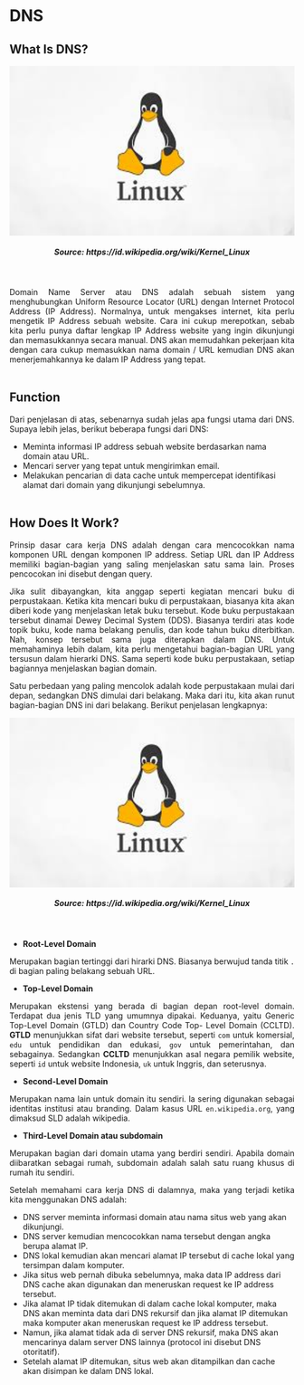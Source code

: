 # DNS
## What Is DNS?
<p align="center">
<img height="300rm" align="center" src="https://github.com/Ouroboros-Tech/modul-pembelajaran/blob/main/image/Linux-Imager.jpeg"> <h5 align="center">Source: https://id.wikipedia.org/wiki/Kernel_Linux</h5><br>

<p align="justify">
Domain Name Server atau DNS adalah sebuah sistem yang menghubungkan Uniform Resource Locator (URL) dengan Internet Protocol Address (IP Address). Normalnya, untuk mengakses internet, kita perlu mengetik IP Address sebuah website. Cara ini cukup merepotkan, sebab kita perlu punya daftar lengkap IP Address website yang ingin dikunjungi dan memasukkannya secara manual. DNS akan memudahkan pekerjaan kita dengan cara cukup memasukkan nama domain / URL kemudian DNS akan menerjemahkannya ke dalam IP Address yang tepat.<br><br>

## Function
<p align="justify">
Dari penjelasan di atas, sebenarnya sudah jelas apa fungsi utama dari DNS. Supaya lebih jelas, berikut beberapa fungsi dari DNS:<br>

- Meminta informasi IP address sebuah website berdasarkan nama domain atau URL.
- Mencari server yang tepat untuk mengirimkan email.
- Melakukan pencarian di data cache untuk mempercepat identifikasi alamat dari domain yang dikunjungi sebelumnya.
<br><br>

## How Does It Work?
<p align="justify">
Prinsip dasar cara kerja DNS adalah dengan cara mencocokkan nama komponen URL dengan komponen IP address. Setiap URL dan IP Address memiliki bagian-bagian yang saling menjelaskan satu sama lain. Proses pencocokan ini disebut dengan query.<br>

<p align="justify">
Jika sulit dibayangkan, kita anggap seperti kegiatan mencari buku di perpustakaan. Ketika kita mencari buku di perpustakaan, biasanya kita akan diberi kode yang menjelaskan letak buku tersebut. Kode buku perpustakaan tersebut dinamai Dewey Decimal System (DDS). Biasanya terdiri atas kode topik buku, kode nama belakang penulis, dan kode tahun buku diterbitkan. Nah, konsep tersebut sama juga diterapkan dalam DNS. Untuk memahaminya lebih dalam, kita perlu mengetahui bagian-bagian URL yang tersusun dalam hierarki DNS. Sama seperti kode buku perpustakaan, setiap bagiannya menjelaskan bagian domain.<br>

<p align="justify">
Satu perbedaan yang paling mencolok adalah kode perpustakaan mulai dari depan, sedangkan DNS dimulai dari belakang. Maka dari itu, kita akan runut bagian-bagian DNS ini dari belakang. Berikut penjelasan lengkapnya:<br>

<p align="center">
<img height="300rm" align="center" src="https://github.com/Ouroboros-Tech/modul-pembelajaran/blob/main/image/Linux-Imager.jpeg"> <h5 align="center">Source: https://id.wikipedia.org/wiki/Kernel_Linux</h5><br>

- <strong>Root-Level Domain</strong> 
<p align="justify">
Merupakan bagian tertinggi dari hirarki DNS. Biasanya berwujud tanda titik <code>.</code> di bagian paling belakang sebuah URL.<br>

- <strong>Top-Level Domain</strong> 
<p align="justify">
Merupakan ekstensi yang berada di bagian depan root-level domain. Terdapat dua jenis TLD yang umumnya dipakai. Keduanya, yaitu Generic Top-Level Domain (GTLD) dan Country Code Top- Level Domain (CCLTD). <strong>GTLD</strong> menunjukkan sifat dari website tersebut, seperti <code>com</code> untuk komersial, <code>edu</code> untuk pendidikan dan edukasi, <code>gov</code> untuk pemerintahan, dan sebagainya. Sedangkan <strong>CCLTD</strong> menunjukkan asal negara pemilik website, seperti <code>id</code> untuk website Indonesia, <code>uk</code> untuk Inggris, dan seterusnya.<br>
  
- <strong>Second-Level Domain</strong> 
<p align="justify">
Merupakan nama lain untuk domain itu sendiri. la sering digunakan sebagai identitas institusi atau branding. Dalam kasus URL <code>en.wikipedia.org</code>, yang dimaksud SLD adalah wikipedia.<br>

- <strong>Third-Level Domain atau subdomain</strong> 
<p align="justify">
Merupakan bagian dari domain utama yang berdiri sendiri. Apabila domain diibaratkan sebagai rumah, subdomain adalah salah satu ruang khusus di rumah itu sendiri.<br>

<p align="justify">
Setelah memahami cara kerja DNS di dalamnya, maka yang terjadi ketika kita menggunakan DNS adalah:<br>

- DNS server meminta informasi domain atau nama situs web yang akan dikunjungi.
- DNS server kemudian mencocokkan nama tersebut dengan angka berupa alamat IP.
- DNS lokal kemudian akan mencari alamat IP tersebut di cache lokal yang tersimpan dalam komputer. 
- Jika situs web pernah dibuka sebelumnya, maka data IP address dari DNS cache akan digunakan dan meneruskan request ke IP address tersebut.
- Jika alamat IP tidak ditemukan di dalam cache lokal komputer, maka DNS akan meminta data dari DNS rekursif dan jika alamat IP ditemukan maka komputer akan meneruskan request ke IP address tersebut. 
- Namun, jika alamat tidak ada di server DNS rekursif, maka DNS akan mencarinya dalam server DNS lainnya (protocol ini disebut DNS otoritatif).
- Setelah alamat IP ditemukan, situs web akan ditampilkan dan cache akan disimpan ke dalam DNS lokal.

